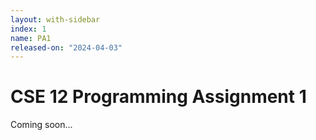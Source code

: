 ```yaml
---
layout: with-sidebar
index: 1
name: PA1
released-on: "2024-04-03"
---
```


# CSE 12 Programming Assignment 1

Coming soon...
